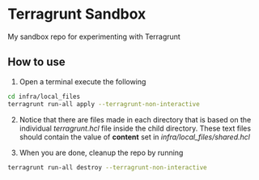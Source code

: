 # Terragrunt Sandbox
My sandbox repo for experimenting with Terragrunt


## How to use
1. Open a terminal execute the following

```bash
cd infra/local_files
terragrunt run-all apply --terragrunt-non-interactive
```

2. Notice that there are files made in each directory that is based on the individual _terragrunt.hcl_ file inside the child directory.
These text files should contain the value of __content__ set in _infra/local_files/shared.hcl_


3. When you are done, cleanup the repo by running
```bash
terragrunt run-all destroy --terragrunt-non-interactive
```
